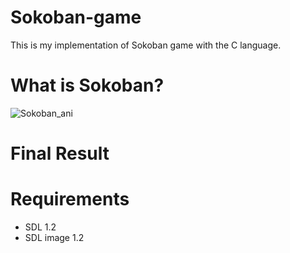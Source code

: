# Sokoban-game
This is my implementation of Sokoban game with the C language. 
# What is Sokoban?
![Sokoban_ani](https://user-images.githubusercontent.com/24523745/89631126-a30b1180-d8a0-11ea-9a8d-085b13d570d1.gif)

# Final Result

# Requirements
- SDL 1.2
- SDL image 1.2

